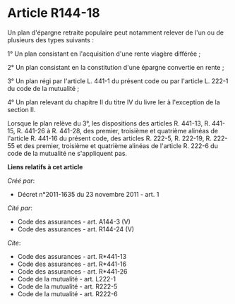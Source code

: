 # Article R144-18

Un plan d'épargne retraite populaire peut notamment relever de l'un ou de plusieurs des types suivants : 

1° Un plan consistant en l'acquisition d'une rente viagère différée ; 

2° Un plan consistant en la constitution d'une épargne convertie en rente ; 

3° Un plan régi par l'article L. 441-1 du présent code ou par l'article L. 222-1 du code de la mutualité ; 

4° Un plan relevant du chapitre II du titre IV du livre Ier à l'exception de la section II. 

Lorsque le plan relève du 3°, les dispositions des articles R. 441-13, R. 441-15, R. 441-26 à R. 441-28, des premier,
troisième et quatrième alinéas de l'article R. 441-16 du présent code, des articles R. 222-5, R. 222-19, R. 222-55 et des
premier, troisième et quatrième alinéas de l'article R. 222-6 du code de la mutualité ne s'appliquent pas.

**Liens relatifs à cet article**

_Créé par_:

  - Décret n°2011-1635 du 23 novembre 2011 - art. 1

_Cité par_:

  - Code des assurances - art. A144-3 (V)
  - Code des assurances - art. R144-24 (V)

_Cite_:

  - Code des assurances - art. R*441-13
  - Code des assurances - art. R*441-16
  - Code des assurances - art. R*441-26
  - Code de la mutualité - art. L222-1
  - Code de la mutualité - art. R222-5
  - Code de la mutualité - art. R222-6
